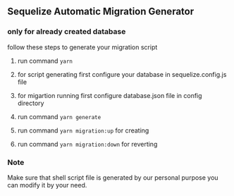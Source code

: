 ## Sequelize Automatic Migration Generator

### only for already created database

follow these steps to generate your migration script

1. run command `yarn`

2. for script generating first configure your database in sequelize.config.js file

3. for migartion running first configure database.json file in config directory

4. run command `yarn generate`

5. run command `yarn migration:up` for creating

6. run command `yarn migration:down` for reverting

### Note

Make sure that shell script file is generated by our personal purpose you can modify it by your need.
